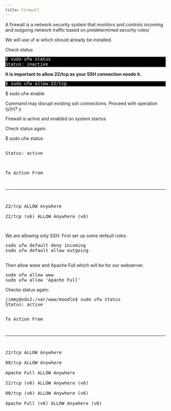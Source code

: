 ```yaml
---
title: Firewall
---
```


A firewall is a network security system that monitors and controls incoming and outgoing network traffic based on predetermined security rules/

We will use uf w which should already be installed.

Check status
 <p style="font-family:Courier; color:white; background-color:black;">
$ sudo ufw status<br>
Status: inactive<br>
   </p>

**It is important to allow 22/tcp as your SSH connection needs it.**
<p style="font-family:Courier; color:white; background-color:black;">$ sudo ufw allow 22/tcp</p>
$ sudo ufw enable</p>
Command may disrupt existing ssh connections. Proceed with operation (y|n)? y</p>
Firewall is active and enabled on system startus</p>



Check status again.

<p style="font-family:Courier; color:white; background-color:black;">
    
$ sudo ufw status
  </p>  
<pre>   
Status: active<br>

To                         Action      From
--                         ------      ----
22/tcp                     ALLOW       Anywhere                  
22/tcp (v6)                ALLOW       Anywhere (v6)  
</pre>



We are allowing only SSH. First ser up some default rules:



<p style="font-family:Courier; color:white; background-color:black;">    <pre>
sudo ufw default deny incoming
sudo ufw default allow outgoing


</pre>
</p>

Then allow www and  Apache Full which will be for our webserver.

<p style="font-family:Courier; color:white; background-color:black;">    <pre>
sudo ufw allow www
sudo ufw allow 'Apache Full'
</pre>
</p>


Checks status again:

<p style="font-family:Courier; color:white; background-color:black;">    <pre>
jimmy@vds2:/var/www/moodle$ sudo ufw status
Status: active

To                         Action      From
--                         ------      ----
22/tcp                     ALLOW       Anywhere                  
80/tcp                     ALLOW       Anywhere                  
Apache Full                ALLOW       Anywhere                  
22/tcp (v6)                ALLOW       Anywhere (v6)             
80/tcp (v6)                ALLOW       Anywhere (v6)             
Apache Full (v6)           ALLOW       Anywhere (v6)    

</pre>
</p>

